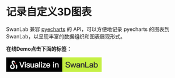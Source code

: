 # 记录自定义3D图表

SwanLab 兼容 [pyecharts](https://pyecharts.org/#/zh-cn/intro) 的 API，可以方便地记录 pyecharts 的图表到 SwanLab，以呈现丰富的数据组织和图表展现形式。

**在线Demo点击下面的标签：**

[![](/assets/visualization_swanlab.svg)](https://swanlab.cn/@ZeyiLin/swanlab-echarts-3d-demo/charts)

<!--@include: @zh/shared/custom-charts-3d.md-->
